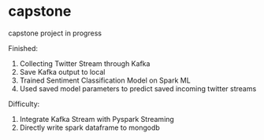 # capstone

capstone project in progress

Finished:
1. Collecting Twitter Stream through Kafka
2. Save Kafka output to local
3. Trained Sentiment Classification Model on Spark ML 
4. Used saved model parameters to predict saved incoming twitter streams

Difficulty:
1. Integrate Kafka Stream with Pyspark Streaming
2. Directly write spark dataframe to mongodb
